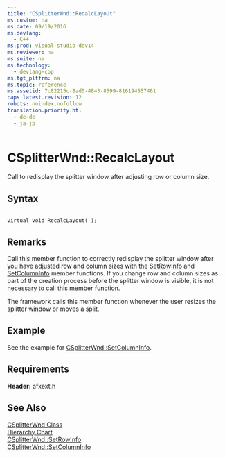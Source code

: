 ```yaml
---
title: "CSplitterWnd::RecalcLayout"
ms.custom: na
ms.date: 09/19/2016
ms.devlang: 
  - C++
ms.prod: visual-studio-dev14
ms.reviewer: na
ms.suite: na
ms.technology: 
  - devlang-cpp
ms.tgt_pltfrm: na
ms.topic: reference
ms.assetid: 7c82215c-8ad0-4843-8599-816194557461
caps.latest.revision: 12
robots: noindex,nofollow
translation.priority.ht: 
  - de-de
  - ja-jp
---
```

# CSplitterWnd::RecalcLayout
Call to redisplay the splitter window after adjusting row or column size.  
  
## Syntax  
  
```  
  
virtual void RecalcLayout( );  
```  
  
## Remarks  
 Call this member function to correctly redisplay the splitter window after you have adjusted row and column sizes with the [SetRowInfo](../vs140/CSplitterWnd--SetRowInfo.md) and [SetColumnInfo](../vs140/CSplitterWnd--SetColumnInfo.md) member functions. If you change row and column sizes as part of the creation process before the splitter window is visible, it is not necessary to call this member function.  
  
 The framework calls this member function whenever the user resizes the splitter window or moves a split.  
  
## Example  
 See the example for [CSplitterWnd::SetColumnInfo](../vs140/CSplitterWnd--SetColumnInfo.md).  
  
## Requirements  
 **Header:** afxext.h  
  
## See Also  
 [CSplitterWnd Class](../vs140/CSplitterWnd-Class.md)   
 [Hierarchy Chart](../vs140/Hierarchy-Chart.md)   
 [CSplitterWnd::SetRowInfo](../vs140/CSplitterWnd--SetRowInfo.md)   
 [CSplitterWnd::SetColumnInfo](../vs140/CSplitterWnd--SetColumnInfo.md)